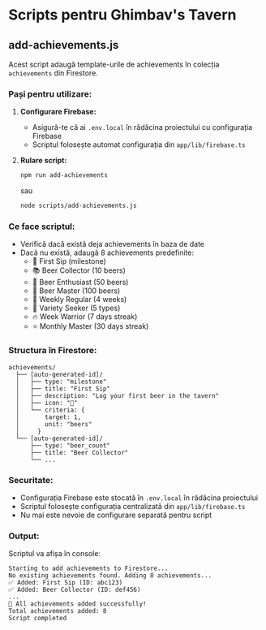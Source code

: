 # Scripts pentru Ghimbav's Tavern

## add-achievements.js

Acest script adaugă template-urile de achievements în colecția `achievements` din Firestore.

### Pași pentru utilizare:

1. **Configurare Firebase:**
   - Asigură-te că ai `.env.local` în rădăcina proiectului cu configurația Firebase
   - Scriptul folosește automat configurația din `app/lib/firebase.ts`

2. **Rulare script:**
   ```bash
   npm run add-achievements
   ```
   sau
   ```bash
   node scripts/add-achievements.js
   ```

### Ce face scriptul:

- Verifică dacă există deja achievements în baza de date
- Dacă nu există, adaugă 8 achievements predefinite:
  - 🍺 First Sip (milestone)
  - 📚 Beer Collector (10 beers)
  - 📖 Beer Enthusiast (50 beers)
  - 👑 Beer Master (100 beers)
  - 📅 Weekly Regular (4 weeks)
  - 🎨 Variety Seeker (5 types)
  - 🔥 Week Warrior (7 days streak)
  - ⭐ Monthly Master (30 days streak)

### Structura în Firestore:

```
achievements/
  ├── [auto-generated-id]/
  │   ├── type: "milestone"
  │   ├── title: "First Sip"
  │   ├── description: "Log your first beer in the tavern"
  │   ├── icon: "🍺"
  │   └── criteria: {
  │       target: 1,
  │       unit: "beers"
  │     }
  └── [auto-generated-id]/
      ├── type: "beer_count"
      ├── title: "Beer Collector"
      └── ...
```

### Securitate:

- Configurația Firebase este stocată în `.env.local` în rădăcina proiectului
- Scriptul folosește configurația centralizată din `app/lib/firebase.ts`
- Nu mai este nevoie de configurare separată pentru script

### Output:

Scriptul va afișa în console:
```
Starting to add achievements to Firestore...
No existing achievements found. Adding 8 achievements...
✅ Added: First Sip (ID: abc123)
✅ Added: Beer Collector (ID: def456)
...
🎉 All achievements added successfully!
Total achievements added: 8
Script completed
``` 